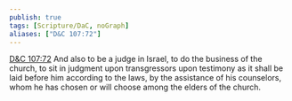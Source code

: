 ```yaml
---
publish: true
tags: [Scripture/DaC, noGraph]
aliases: ["D&C 107:72"]
---
```

[D&C 107:72](https://churchofjesuschrist.org/study/scriptures/dc-testament/dc/107?lang=eng&id=p72#p72) And also to be a judge in Israel, to do the business of the church, to sit in judgment upon transgressors upon testimony as it shall be laid before him according to the laws, by the assistance of his counselors, whom he has chosen or will choose among the elders of the church.
